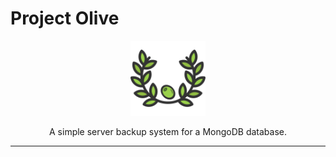 # Project Olive

<p align="center">
  <img src="logo.svg" width="120">
</p>
<p align="center">
  A simple server backup system for a MongoDB database.
</p>

--------------------
